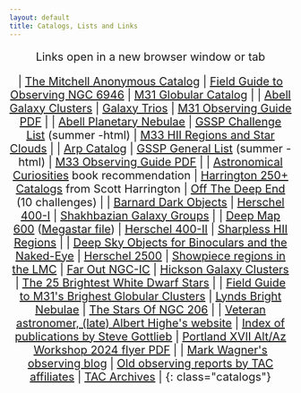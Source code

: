 ```yaml
---
layout: default
title: Catalogs, Lists and Links
---
```


<base target="_blank">
<div style="margin-left: auto; margin-right: auto; text-align: center; font-size: 20px;">

<style>
table.catalogs {
text-align: left;
margin-left: auto;
margin-right: auto;
border-collapse: separate !important;
width: 77%;
}
table.catalogs th, table.catalogs td {
border: 1px solid !important;
padding-left: 7px;
padding-right: 15px;
width: 33.3%
}
</style>

Links open in a new browser window or tab

| [The Mitchell Anonymous Catalog](https://docs.google.com/spreadsheets/d/1ZgxFtlElpzSbVZCAnrPkcjWXyJxuflANK1RCV-99yp0/) | [Field Guide to Observing NGC 6946](https://drive.google.com/file/d/1XMCJG1OFlCHX_92tO_-GZ35QN6ylq3wW/edit) | [M31 Globular Catalog](M31GC(Brightest75).xls) |
| [Abell Galaxy Clusters](AGC.xls) | [Galaxy Trios](Galaxy%20Trios.xls) | [M31 Observing Guide PDF](https://drive.google.com/file/d/1Zbro3JFJVPOEcFh0iwRqpx8Lvxm81_Zd/view?usp=sharing) |
| [Abell Planetary Nebulae](Abell.PN.xls) | [GSSP Challenge List](http://www.observers.org/GSSP/GSSP_Challenge_List.html) (summer -html) | [M33 HII Regions and Star Clouds](M33.HII-Star.Clouds.html) |
| [Arp Catalog](Arp.Catalogue.xls) | [GSSP General List](http://www.observers.org/GSSP/GSSP_General_Obs_List.html) (summer - html) | [M33 Observing Guide PDF](https://drive.google.com/file/d/1jYcDtEl4aekzKgyK-QcAGKhAYuelx03E/view) |
| [Astronomical Curiosities](https://douglas.asimha.net/) book recommendation | [Harrington 250+ Catalogs](https://drive.google.com/file/d/1sNz7xqMLNG1xiH0uAUozwfpcETQYtxBy/view?usp=sharing) from Scott Harrington | [Off The Deep End](http://www.observers.org/GSSP/GSSP_2007.html) (10 challenges) |
| [Barnard Dark Objects](BarnardsDarkObjects.xls) | [Herschel 400-I](H400-1.xls) | [Shakhbazian Galaxy Groups](ShkListFromCDS.xls) |
| [Deep Map 600](Orion.DeepMap.600.xls) ([Megastar file](/DeepMap600_DeepSkyObjects.obs)) | [Herschel 400-II](H400-2.xls) | [Sharpless HII Regions](sharpless.xls) |
| [Deep Sky Objects for Binoculars and the Naked-Eye](https://drive.google.com/file/d/1qvu4oJitOL0lbJ9lr8sQWpN4ZGNZP6M1/view?usp=sharing) | [Herschel 2500](herschel.2500.xls) | [Showpiece regions in the LMC](Showpiece%20regions%20in%20the%20LMC.pdf)
| [Far Out NGC-IC](Farout%20NGC-IC.pdf) | [Hickson Galaxy Clusters](HCG.xls) | [The 25 Brightest White Dwarf Stars](https://drive.google.com/file/d/1r9HWME4ymlMh7SPDJGPBXwnJhMcGYLOf/view?usp=sharing) |
| [Field Guide to M31\'s Brighest Globular Clusters](https://drive.google.com/file/d/1N9NaJV8KJ71jgy0RewyVeq5HKOTKZKmy/view?usp=sharing) | [Lynds Bright Nebulae](LyndsBrightNebulae.xls) | [The Stars Of NGC 206](https://drive.google.com/file/d/1PNlitQz3xMn08jXwzwyhsquVfIg1M1WL/view?usp=sharing) |
| [Veteran astronomer, (late) Albert Highe\'s website](https://web.archive.org/web/20060312200423/http://pw2.netcom.com/~ahighe/) | [Index of publications by Steve Gottlieb](/Steve_Gottlieb_Publications.docx) | [Portland XVII Alt/Az Workshop 2024 flyer PDF](assets/Portland_XVII.pdf) |
| [Mark Wagner's observing blog](https://deepskyobserving.blogspot.com/) | [Old observing reports by TAC affiliates](http://arnett.us.com/psc/or.html) | [TAC Archives](https://old.observers.org/) |
{: class="catalogs"}

</div>